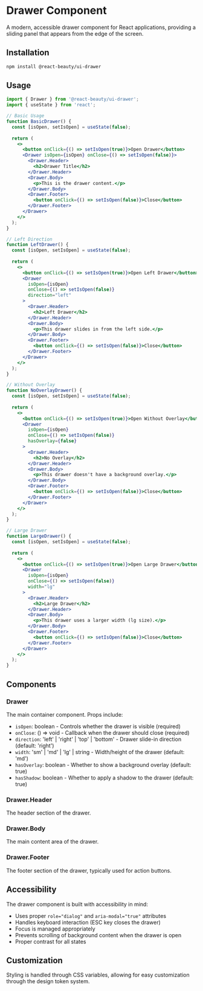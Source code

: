 # Drawer Component

A modern, accessible drawer component for React applications, providing a sliding panel that appears from the edge of the screen.

## Installation

```bash
npm install @react-beauty/ui-drawer
```

## Usage

```jsx
import { Drawer } from '@react-beauty/ui-drawer';
import { useState } from 'react';

// Basic Usage
function BasicDrawer() {
  const [isOpen, setIsOpen] = useState(false);
  
  return (
    <>
      <button onClick={() => setIsOpen(true)}>Open Drawer</button>
      <Drawer isOpen={isOpen} onClose={() => setIsOpen(false)}>
        <Drawer.Header>
          <h2>Drawer Title</h2>
        </Drawer.Header>
        <Drawer.Body>
          <p>This is the drawer content.</p>
        </Drawer.Body>
        <Drawer.Footer>
          <button onClick={() => setIsOpen(false)}>Close</button>
        </Drawer.Footer>
      </Drawer>
    </>
  );
}

// Left Direction
function LeftDrawer() {
  const [isOpen, setIsOpen] = useState(false);
  
  return (
    <>
      <button onClick={() => setIsOpen(true)}>Open Left Drawer</button>
      <Drawer
        isOpen={isOpen}
        onClose={() => setIsOpen(false)}
        direction="left"
      >
        <Drawer.Header>
          <h2>Left Drawer</h2>
        </Drawer.Header>
        <Drawer.Body>
          <p>This drawer slides in from the left side.</p>
        </Drawer.Body>
        <Drawer.Footer>
          <button onClick={() => setIsOpen(false)}>Close</button>
        </Drawer.Footer>
      </Drawer>
    </>
  );
}

// Without Overlay
function NoOverlayDrawer() {
  const [isOpen, setIsOpen] = useState(false);
  
  return (
    <>
      <button onClick={() => setIsOpen(true)}>Open Without Overlay</button>
      <Drawer
        isOpen={isOpen}
        onClose={() => setIsOpen(false)}
        hasOverlay={false}
      >
        <Drawer.Header>
          <h2>No Overlay</h2>
        </Drawer.Header>
        <Drawer.Body>
          <p>This drawer doesn't have a background overlay.</p>
        </Drawer.Body>
        <Drawer.Footer>
          <button onClick={() => setIsOpen(false)}>Close</button>
        </Drawer.Footer>
      </Drawer>
    </>
  );
}

// Large Drawer
function LargeDrawer() {
  const [isOpen, setIsOpen] = useState(false);
  
  return (
    <>
      <button onClick={() => setIsOpen(true)}>Open Large Drawer</button>
      <Drawer
        isOpen={isOpen}
        onClose={() => setIsOpen(false)}
        width="lg"
      >
        <Drawer.Header>
          <h2>Large Drawer</h2>
        </Drawer.Header>
        <Drawer.Body>
          <p>This drawer uses a larger width (lg size).</p>
        </Drawer.Body>
        <Drawer.Footer>
          <button onClick={() => setIsOpen(false)}>Close</button>
        </Drawer.Footer>
      </Drawer>
    </>
  );
}
```

## Components

### Drawer

The main container component. Props include:
- `isOpen`: boolean - Controls whether the drawer is visible (required)
- `onClose`: () => void - Callback when the drawer should close (required)
- `direction`: 'left' | 'right' | 'top' | 'bottom' - Drawer slide-in direction (default: 'right')
- `width`: 'sm' | 'md' | 'lg' | string - Width/height of the drawer (default: 'md')
- `hasOverlay`: boolean - Whether to show a background overlay (default: true)
- `hasShadow`: boolean - Whether to apply a shadow to the drawer (default: true)

### Drawer.Header

The header section of the drawer.

### Drawer.Body

The main content area of the drawer.

### Drawer.Footer

The footer section of the drawer, typically used for action buttons.

## Accessibility

The drawer component is built with accessibility in mind:
- Uses proper `role="dialog"` and `aria-modal="true"` attributes
- Handles keyboard interaction (ESC key closes the drawer)
- Focus is managed appropriately
- Prevents scrolling of background content when the drawer is open
- Proper contrast for all states

## Customization

Styling is handled through CSS variables, allowing for easy customization through the design token system.